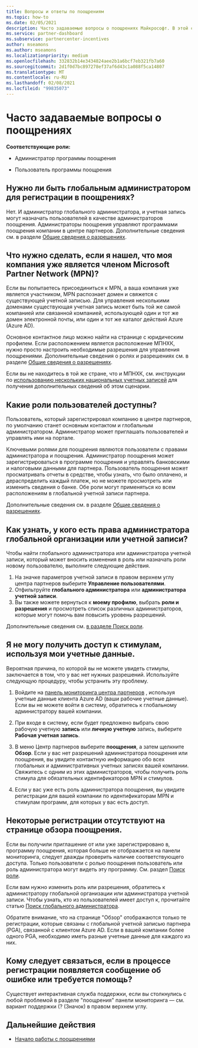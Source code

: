 ```yaml
---
title: Вопросы и ответы по поощрениям
ms.topic: how-to
ms.date: 02/05/2021
description: Часто задаваемые вопросы о поощрениях Майкрософт. В этой статье содержатся вопросы о ролях пользователей, о том, как зарегистрироваться или что делать с сообщениями об ошибках.
ms.service: partner-dashboard
ms.subservice: partnercenter-incentives
author: mseamons
ms.author: mseamons
ms.localizationpriority: medium
ms.openlocfilehash: 332832b14e3434824aee2b1a6bcf7eb321fb7a60
ms.sourcegitcommit: 2d1f0d7bc897278ef37af6d43c1a088f5ca14807
ms.translationtype: MT
ms.contentlocale: ru-RU
ms.lasthandoff: 02/08/2021
ms.locfileid: "99835073"
---
```

# <a name="frequently-asked-questions-on-incentives"></a>Часто задаваемые вопросы о поощрениях

**Соответствующие роли:**

- Администратор программы поощрения

- Пользователь программы поощрения

## <a name="do-i-need-to-be-the-global-admin-to-enroll-in-incentives"></a>Нужно ли быть глобальным администратором для регистрации в поощрениях?

Нет. И администратор глобального администратора, и учетная запись могут назначать пользователей в качестве администраторов поощрения. Администраторы поощрения управляют программами поощрения компании в центре партнеров. Дополнительные сведения см. в разделе [Общие сведения о разрешениях](permissions-overview.md).

## <a name="what-do-i-need-to-do-if-i-find-my-company-is-already-a-member-of-the-microsoft-partner-network-mpn"></a>Что нужно сделать, если я нашел, что моя компания уже является членом Microsoft Partner Network (MPN)?

Если вы попытаетесь присоединиться к MPN, а ваша компания уже является участником, MPN распознает домен и свяжется с существующей учетной записью. Для управления несколькими доменами существующая учетная запись может быть той же самой компанией или связанной компанией, использующей один и тот же домен электронной почты, или один и тот же каталог действий Azure (Azure AD).

Основное контактное лицо можно найти на странице с юридическим профилем. Если расположением является расположение МПНХК, нужно просто настроить необходимые разрешения для управления поощрениями. Дополнительные сведения о ролях и разрешениях см. в разделе [Общие сведения о разрешениях](permissions-overview.md).

Если вы не находитесь в той же стране, что и МПНХК, см. инструкции по [использованию нескольких национальных учетных записей](https://support.microsoft.com/help/4515619/special-considerations-for-multi-national-partners-joining-the-microso) для получения дополнительных сведений об этом сценарии.

## <a name="what-user-roles-are-available"></a>Какие роли пользователей доступны?

Пользователь, который зарегистрировал компанию в центре партнеров, по умолчанию станет основным контактом и глобальным администратором. Администратор может приглашать пользователей и управлять ими на портале.

Ключевыми ролями для поощрения являются пользователи с правами администратора и поощрения. Администратор поощрения может зарегистрироваться в программе поощрения и управлять банковскими и налоговыми данными для партнера. Пользователь поощрения может просматривать отчеты в средстве, чтобы узнать, что было оплачено, и дераспределить каждый платеж, но не можете просмотреть или изменить сведения о банке. Обе роли могут применяться ко всем расположениям в глобальной учетной записи партнера.

Дополнительные сведения см. в разделе [Общие сведения о разрешениях](permissions-overview.md).

## <a name="how-can-i-find-out-who-has-global-or-account-admin-rights-for-my-company"></a>Как узнать, у кого есть права администратора глобальной организации или учетной записи?

Чтобы найти глобального администратора или администратора учетной записи, который может вносить изменения в роль или назначать роли новому пользователю, выполните следующие действия.

1. На значке параметров учетной записи в правом верхнем углу центра партнеров выберите **Управление пользователями**.
2. Отфильтруйте **глобального администратора** или **администратора учетной записи**.
3. Вы также можете вернуться к **моему профилю**, выбрать **роли и разрешения** и просмотреть список различных администраторов, которые могут помочь вам повысить уровень разрешений.
 
Дополнительные сведения см. [в разделе Поиск роли](find-your-role.md).  

## <a name="i-cant-access-incentives-using-my-credentials"></a>Я не могу получить доступ к стимулам, используя мои учетные данные.

Вероятная причина, по которой вы не можете увидеть стимулы, заключается в том, что у вас нет нужных разрешений. Используйте следующую процедуру, чтобы устранить эту проблему.

1. Войдите на [панель мониторинга центра партнеров](https://partner.microsoft.com/dashboard/) , используя учетные данные клиента Azure AD (ваши рабочие учетные данные). Если вы не можете войти в систему, обратитесь к глобальному администратору вашей компании.

2. При входе в систему, если будет предложено выбрать свою рабочую учетную **запись** или **личную учетную** запись, выберите **Рабочая учетная запись**.

3. В меню Центр партнеров выберите **поощрения**, а затем щелкните **Обзор**. Если у вас нет разрешений администратора поощрения или поощрения, вы увидите контактную информацию обо всех глобальных и административных учетных записях вашей компании. Свяжитесь с одним из этих администраторов, чтобы получить роль стимула для обязательных идентификаторов MPN и стимулов.

4. Если у вас уже есть роль администратора поощрения, вы увидите регистрации для вашей компании по идентификаторам MPN и стимулам программ, для которых у вас есть доступ.

## <a name="some-enrollments-are-missing-from-the-incentives-overview-page"></a>Некоторые регистрации отсутствуют на странице обзора поощрения.

Если вы получили приглашение от или уже зарегистрировано в, программу поощрения, которая больше не отображается на панели мониторинга, следует дважды проверить наличие соответствующего доступа. Только пользователи с ролью поощрения пользователь или роль администратора могут видеть эту программу. См. раздел [Поиск роли](https://docs.microsoft.com/partner-center/find-your-role).

Если вам нужно изменить роль или разрешения, обратитесь к администратору глобальной организации или администратора учетной записи. Чтобы узнать, кто из пользователей имеет доступ к, прочитайте статью [Поиск глобального администратора](https://docs.microsoft.com/partner-center/find-your-role#find-your-global-admin).

Обратите внимание, что на странице "Обзор" отображаются только те регистрации, которые связаны с глобальной учетной записью партнера (PGA), связанной с клиентом Azure AD. Если в вашей компании более одного PGA, необходимо иметь разные учетные данные для каждого из них.

## <a name="who-should-i-contact-if-i-get-an-error-message-or-need-help-during-the-enrollment-process"></a>Кому следует связаться, если в процессе регистрации появляется сообщение об ошибке или требуется помощь?

Существует интерактивная служба поддержки, если вы столкнулись с любой проблемой в разделе "поощрения" панели мониторинга — см. вариант поддержки (? (Значок) в правом верхнем углу.

## <a name="next-steps"></a>Дальнейшие действия

- [Начало работы с поощрениями](incentives-get-started-intro.md)
